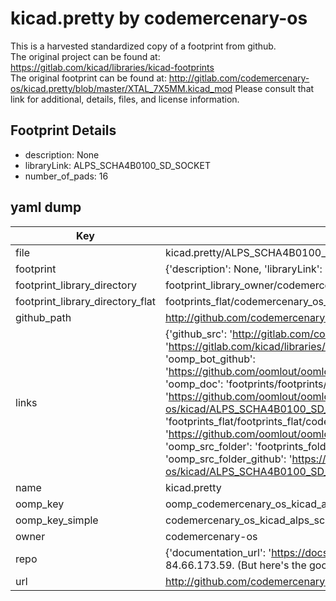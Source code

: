 # kicad.pretty by codemercenary-os  
This is a harvested standardized copy of a footprint from github.  
The original project can be found at:  
https://gitlab.com/kicad/libraries/kicad-footprints  
The original footprint can be found at:
http://gitlab.com/codemercenary-os/kicad.pretty/blob/master/XTAL_7X5MM.kicad_mod
Please consult that link for additional, details, files, and license information.  
## Footprint Details
* description: None  
* libraryLink: ALPS_SCHA4B0100_SD_SOCKET  
* number_of_pads: 16  
## yaml dump  
| Key | Value |  
| --- | --- |  
| file | kicad.pretty/ALPS_SCHA4B0100_SD_SOCKET.kicad_mod |  
| footprint | {'description': None, 'libraryLink': 'ALPS_SCHA4B0100_SD_SOCKET', 'number_of_pads': 16} |  
| footprint_library_directory | footprint_library_owner/codemercenary-os_kicad.pretty |  
| footprint_library_directory_flat | footprints_flat/codemercenary_os_kicad_alps_scha4b0100_sd_socket/working |  
| github_path | http://github.com/codemercenary-os/kicad.pretty/blob/master/ALPS_SCHA4B0100_SD_SOCKET.kicad_mod |  
| links | {'github_src': 'http://gitlab.com/codemercenary-os/kicad.pretty/blob/master/XTAL_7X5MM.kicad_mod', 'github_src_repo': 'https://gitlab.com/kicad/libraries/kicad-footprints', 'oomp_bot': 'footprints/codemercenary_os_kicad_alps_scha4b0100_sd_socket/working', 'oomp_bot_github': 'https://github.com/oomlout/oomlout_oomp_footprint_bot/tree/main/footprints/codemercenary_os_kicad_alps_scha4b0100_sd_socket/working', 'oomp_doc': 'footprints/footprints/codemercenary-os/kicad/ALPS_SCHA4B0100_SD_SOCKET/working/', 'oomp_doc_github': 'https://github.com/oomlout/oomlout_oomp_footprint_doc/tree/main/footprints/footprints/codemercenary-os/kicad/ALPS_SCHA4B0100_SD_SOCKET/working', 'oomp_src_flat': 'footprints_flat/footprints_flat/codemercenary_os_kicad_alps_scha4b0100_sd_socket/working', 'oomp_src_flat_github': 'https://github.com/oomlout/oomlout_oomp_footprint_src/tree/main/footprints_flat/codemercenary_os_kicad_alps_scha4b0100_sd_socket/working', 'oomp_src_folder': 'footprints_folder/footprints_folder/codemercenary-os/kicad/ALPS_SCHA4B0100_SD_SOCKET/working', 'oomp_src_folder_github': 'https://github.com/oomlout/oomlout_oomp_footprint_src/tree/main/footprints_folder/codemercenary-os/kicad/ALPS_SCHA4B0100_SD_SOCKET/working'} |  
| name | kicad.pretty |  
| oomp_key | oomp_codemercenary_os_kicad_alps_scha4b0100_sd_socket |  
| oomp_key_simple | codemercenary_os_kicad_alps_scha4b0100_sd_socket |  
| owner | codemercenary-os |  
| repo | {'documentation_url': 'https://docs.github.com/rest/overview/resources-in-the-rest-api#rate-limiting', 'message': "API rate limit exceeded for 84.66.173.59. (But here's the good news: Authenticated requests get a higher rate limit. Check out the documentation for more details.)"} |  
| url | http://github.com/codemercenary-os/kicad.pretty |  

